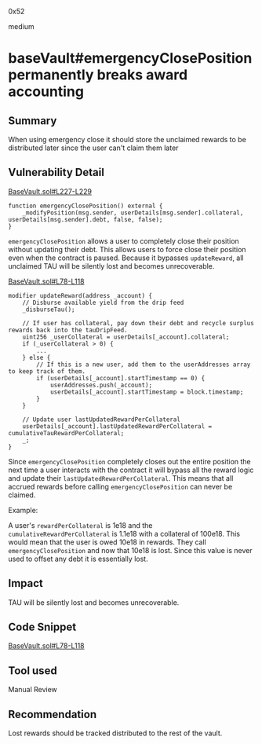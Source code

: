 0x52

medium

# baseVault#emergencyClosePosition permanently breaks award accounting

## Summary

When using emergency close it should store the unclaimed rewards to be distributed later since the user can't claim them later

## Vulnerability Detail

[BaseVault.sol#L227-L229](https://github.com/sherlock-audit/2023-03-taurus/blob/main/taurus-contracts/contracts/Vault/BaseVault.sol#L227-L229)

    function emergencyClosePosition() external {
        _modifyPosition(msg.sender, userDetails[msg.sender].collateral, userDetails[msg.sender].debt, false, false);
    }

`emergencyClosePosition` allows a user to completely close their position without updating their debt. This allows users to force close their position even when the contract is paused. Because it bypasses `updateReward`, all unclaimed TAU will be silently lost and becomes unrecoverable.

[BaseVault.sol#L78-L118](https://github.com/sherlock-audit/2023-03-taurus/blob/main/taurus-contracts/contracts/Vault/BaseVault.sol#L78-L118)

    modifier updateReward(address _account) {
        // Disburse available yield from the drip feed
        _disburseTau();

        // If user has collateral, pay down their debt and recycle surplus rewards back into the tauDripFeed.
        uint256 _userCollateral = userDetails[_account].collateral;
        if (_userCollateral > 0) {
            ...
        } else {
            // If this is a new user, add them to the userAddresses array to keep track of them.
            if (userDetails[_account].startTimestamp == 0) {
                userAddresses.push(_account);
                userDetails[_account].startTimestamp = block.timestamp;
            }
        }

        // Update user lastUpdatedRewardPerCollateral
        userDetails[_account].lastUpdatedRewardPerCollateral = cumulativeTauRewardPerCollateral;
        _;
    }

Since `emergencyClosePosition` completely closes out the entire position the next time a user interacts with the contract it will bypass all the reward logic and update their `lastUpdatedRewardPerCollateral`. This means that all accrued rewards before calling `emergencyClosePosition` can never be claimed.

Example:

A user's `rewardPerCollateral` is 1e18 and the `cumulativeRewardPerCollateral` is 1.1e18 with a collateral of 100e18. This would mean that the user is owed 10e18 in rewards. They call `emergencyClosePosition` and now that 10e18 is lost. Since this value is never used to offset any debt it is essentially lost.

## Impact

TAU will be silently lost and becomes unrecoverable.

## Code Snippet

[BaseVault.sol#L78-L118](https://github.com/sherlock-audit/2023-03-taurus/blob/main/taurus-contracts/contracts/Vault/BaseVault.sol#L78-L118)

## Tool used

Manual Review

## Recommendation

Lost rewards should be tracked distributed to the rest of the vault.